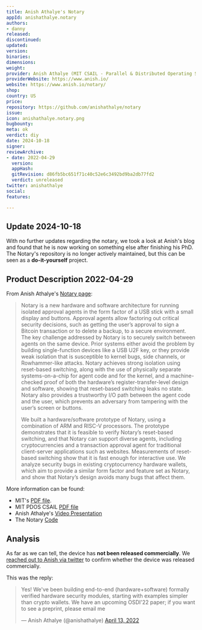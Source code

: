 ```yaml
---
title: Anish Athalye's Notary
appId: anishathalye.notary
authors:
- danny
released: 
discontinued: 
updated: 
version: 
binaries: 
dimensions: 
weight: 
provider: Anish Athalye (MIT CSAIL - Parallel & Distributed Operating Systems Group)
providerWebsite: https://www.anish.io/
website: https://www.anish.io/notary/
shop: 
country: US
price: 
repository: https://github.com/anishathalye/notary
issue: 
icon: anishathalye.notary.png
bugbounty: 
meta: ok
verdict: diy
date: 2024-10-18
signer: 
reviewArchive:
- date: 2022-04-29
  version: 
  appHash: 
  gitRevision: d86fb5bc651f71c40c52e6c3492bd9ba2db77fd2
  verdict: unreleased 
twitter: anishathalye
social: 
features: 

---
```


## Update 2024-10-18

With no further updates regarding the notary, we took a look at Anish's blog and found that he is now working on something else after finishing his PhD. The Notary's repository is no longer actively maintained, but this can be seen as a **do-it-yourself** project.

## Product Description 2022-04-29

From Anish Athalye's [Notary page](https://www.anish.io/notary/):

> Notary is a new hardware and software architecture for running isolated approval agents in the form factor of a USB stick with a small display and buttons. Approval agents allow factoring out critical security decisions, such as getting the user’s approval to sign a Bitcoin transaction or to delete a backup, to a secure environment. The key challenge addressed by Notary is to securely switch between agents on the same device. Prior systems either avoid the problem by building single-function devices like a USB U2F key, or they provide weak isolation that is susceptible to kernel bugs, side channels, or Rowhammer-like attacks. Notary achieves strong isolation using reset-based switching, along with the use of physically separate systems-on-a-chip for agent code and for the kernel, and a machine-checked proof of both the hardware’s register-transfer-level design and software, showing that reset-based switching leaks no state. Notary also provides a trustworthy I/O path between the agent code and the user, which prevents an adversary from tampering with the user’s screen or buttons.
>
> We built a hardware/software prototype of Notary, using a combination of ARM and RISC-V processors. The prototype demonstrates that it is feasible to verify Notary’s reset-based switching, and that Notary can support diverse agents, including cryptocurrencies and a transaction approval agent for traditional client-server applications such as websites. Measurements of reset-based switching show that it is fast enough for interactive use. We analyze security bugs in existing cryptocurrency hardware wallets, which aim to provide a similar form factor and feature set as Notary, and show that Notary’s design avoids many bugs that affect them.

More information can be found: 

- MIT's [PDF file](https://people.csail.mit.edu/nickolai/papers/athalye-notary-login.pdf).
- MIT PDOS CSAIL [PDF file](https://pdos.csail.mit.edu/papers/notary:sosp19.pdf)
- Anish Athalye's [Video Presentation](https://sosp19.rcs.uwaterloo.ca/videos/D1-S2-P3.mp4)
- The Notary [Code](https://github.com/anishathalye/notary)

## Analysis 

As far as we can tell, the device has **not been released commercially**. We [reached out to Anish via twitter](https://twitter.com/dannybuntu/status/1514192538756087812) to confirm whether the device was released commercially.

This was the reply: 

<blockquote class="twitter-tweet"><p lang="en" dir="ltr">Yes! We&#39;ve been building end-to-end (hardware+software) formally verified hardware security modules, starting with examples simpler than crypto wallets. We have an upcoming OSDI&#39;22 paper; if you want to see a preprint, please email me</p>&mdash; Anish Athalye (@anishathalye) <a href="https://twitter.com/anishathalye/status/1514240904252469260?ref_src=twsrc%5Etfw">April 13, 2022</a></blockquote> <script async src="https://platform.twitter.com/widgets.js" charset="utf-8"></script>

